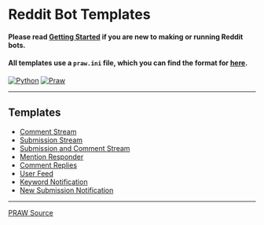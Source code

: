 # Reddit Bot Templates

#### Please read [Getting Started](https://github.com/harrelchris/reddit_bots/blob/master/GETTING_STARTED.md) if you are new to making or running Reddit bots.

#### All templates use a `praw.ini` file, which you can find the format for [here](https://github.com/kimpeek/reddit_bots/blob/master/templates/praw.ini).

[![Python](https://img.shields.io/badge/Python-3+-blue.svg?style=plastic)](https://www.python.org/downloads/)
[![Praw](https://img.shields.io/badge/Praw-4-blue.svg?style=plastic)](https://github.com/praw-dev/praw)

---

## Templates
- [Comment Stream](https://github.com/kimpeek/reddit_bots/blob/master/templates/comment_stream.py)
- [Submission Stream](https://github.com/kimpeek/reddit_bots/blob/master/templates/submission_stream.py)
- [Submission and Comment Stream](https://github.com/kimpeek/reddit_bots/blob/master/templates/RedditStream/submission_comment_stream.py)
- [Mention Responder](https://github.com/kimpeek/reddit_bots/blob/master/templates/mention_responder.py)
- [Comment Replies](https://github.com/kimpeek/reddit_bots/blob/master/templates/comment_reply.py)
- [User Feed](https://github.com/kimpeek/reddit_bots/blob/master/templates/user_feed.py)
- [Keyword Notification](https://github.com/kimpeek/reddit_bots/blob/master/templates/keyword_notification.py)
- [New Submission Notification](https://github.com/kimpeek/reddit_bots/blob/master/templates/subscription_notifier.py)

---


[PRAW Source](https://github.com/praw-dev/praw)
